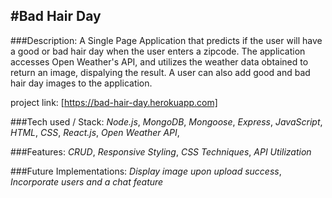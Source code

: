 
#Bad Hair Day
----

###Description:
A Single Page Application that predicts if the user will have a good or bad hair day when the user enters a zipcode. The application accesses Open Weather's API, and utilizes the weather data obtained to return an image, dispalying the result. A user can also add good and bad hair day images to the application.

project link:
[https://bad-hair-day.herokuapp.com]

###Tech used / Stack:
*Node.js*,
*MongoDB*,
*Mongoose*,
*Express*,
*JavaScript*,
*HTML*,
*CSS*,
*React.js*,
*Open Weather API*,

###Features:
*CRUD*,
*Responsive Styling*,
*CSS Techniques*,
*API Utilization*

###Future Implementations:
*Display image upon upload success*,
*Incorporate users and a chat feature*
